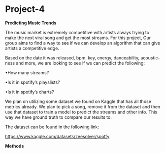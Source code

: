 # Project-4
**Predicting Music Trends**

The music market is extremely competitive with artists always trying to make the next viral song and get the most streams. For this project, Our group aims to find a way to see if we can develop an algorithm that can give artists a competitive edge. 

 Based on the date it was released, bpm, key, energy, danceability, acoustic-ness and more, we are looking to see if we can predict the following:
 
•How many streams?

•Is it in spotify’s playslists?

•Is it in spotify’s charts?

We plan on utilizing some dataset we found on Kaggle that has all those metrics already. We plan to pick a song, remove it from the dataset and then use that dataset to train a model to predict the streams and other info. This way we have ground truth to compare our results to.


The dataset can be found in the following link:

https://www.kaggle.com/datasets/zeesolver/spotfy

**Methods**
